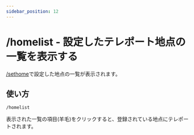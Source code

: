 ```yaml
---
sidebar_position: 12
---
```


# /homelist - 設定したテレポート地点の一覧を表示する

[/sethome](sethome)で設定した地点の一覧が表示されます。

## 使い方

```/homelist```

表示された一覧の項目(羊毛)をクリックすると、登録されている地点にテレポートされます。
